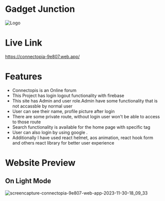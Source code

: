 
# Gadget Junction


![Logo](https://i.ibb.co/sR9dBzj/gj-Favicon.png)


# Live Link

https://connectopia-9e807.web.app/


# Features

- Connectopis is an Online forum
- This Project has login logout functionality with firebase
- This site has Admin and user role.Admin have some functionality that is not accassble by normal user
- User can see their name, profile picture after login
- There are some private route, without login user won't be able to access to those route
- Search functionality is available for the home page with specific tag
- User can also login by using google .
- Additionally I have used react helmet, aos animation, react hook form and others react library for better user experience


# Website Preview
## On Light Mode
![screencapture-connectopia-9e807-web-app-2023-11-30-18_09_33](https://github.com/AsibHasanRiyad/car-doctor-client/assets/137589900/8d877792-e810-415c-855e-8d9f0d037ab6)


